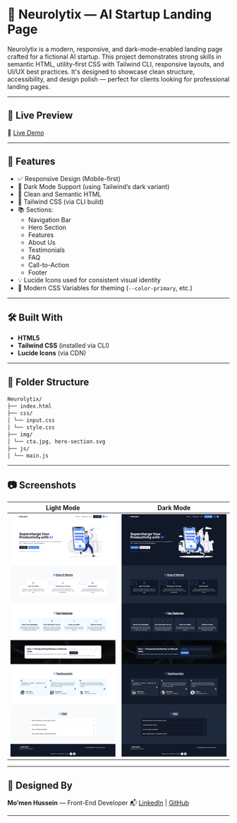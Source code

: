 # 🧠 Neurolytix — AI Startup Landing Page

Neurolytix is a modern, responsive, and dark-mode-enabled landing page crafted for a fictional AI startup. This project demonstrates strong skills in semantic HTML, utility-first CSS with Tailwind CLI, responsive layouts, and UI/UX best practices. It's designed to showcase clean structure, accessibility, and design polish — perfect for clients looking for professional landing pages.

---

## 🚀 Live Preview

🔗 [Live Demo](https://neurolytix.vercel.app/)

---

## 📌 Features

- ✅ Responsive Design (Mobile-first)
- 🌙 Dark Mode Support (using Tailwind’s dark variant)
- 🎯 Clean and Semantic HTML
- 🎨 Tailwind CSS (via CLI build)
- 📚 Sections:
  - Navigation Bar
  - Hero Section
  - Features
  - About Us
  - Testimonials
  - FAQ
  - Call-to-Action
  - Footer
- 💡 Lucide Icons used for consistent visual identity
- 🧪 Modern CSS Variables for theming (`--color-primary`, etc.)

---

## 🛠️ Built With

- **HTML5**
- **Tailwind CSS** (installed via CLI)
- **Lucide Icons** (via CDN)

---

## 🧩 Folder Structure

```text
Neurolytix/
├── index.html
├── css/
│ └── input.css
│ └── style.css
├── img/
│ └── cta.jpg, hero-section.svg
├── js/
│ └── main.js
```

---

## 📷 Screenshots

| Light Mode | Dark Mode |
|------------|-----------|
| ![light](img/light-mode.png) | ![dark](img/dark-mode.png) |

---

## 🤝 Designed By

**Mo’men Hussein** — Front-End Developer
📬 [LinkedIn](https://www.linkedin.com/in/momen5406) | [GitHub](https://github.com/momen5406)

---